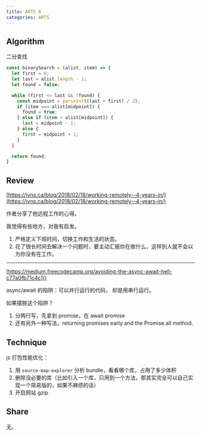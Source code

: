 ```yaml
---
title: ARTS 6
categories: ARTS
---
```


## Algorithm

二分查找

```javascript
const binarySearch = (alist, item) => {
  let first = 0;
  let last = alist.length - 1;
  let found = false;

  while (first <= last && !found) {
    const midpoint = parseInt((last + first) / 2);
    if (item === alist[midpoint]) {
      found = true;
    } else if (item < alist[midpoint]) {
      last = midpoint - 1;
    } else {
      first = midpoint + 1;
    }
  }

  return found;
}
```

## Review

[https://jvns.ca/blog/2018/02/18/working-remotely--4-years-in/](https://jvns.ca/blog/2018/02/18/working-remotely--4-years-in/)

作者分享了他远程工作的心得。 

我觉得有些地方，对我有启发。 

1. 严格定义下班时间，切换工作和生活的状态。
2. 花了很长时间去解决一个问题时，要主动汇报你在做什么，这样别人就不会以为你没有在工作。

------

[https://medium.freecodecamp.org/avoiding-the-async-await-hell-c77a0fb71c4c]()

async/await 的陷阱：可以并行运行的代码， 却是用串行运行。 

如果摆脱这个陷阱？ 

1. 分两行写，先拿到 promise，在 await promise
2. 还有另外一种写法，returning promises early and the Promise.all method.

## Technique

js 打包性能优化：

1. 用 `source-map-explorer` 分析 bundle，看看哪个库，占用了多少体积
2. 删除没必要的库（比如引入一个库，只用到一个方法，那其实完全可以自己实现一个简易版的，如果不麻烦的话）
3. 开启网站 gzip

## Share

无。